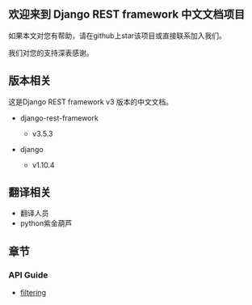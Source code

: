 ## 欢迎来到 Django REST framework 中文文档项目

如果本文对您有帮助，请在github上star该项目或直接联系加入我们。

我们对您的支持深表感谢。

## 版本相关

这是Django REST framework v3 版本的中文文档。

* django-rest-framework

  * v3.5.3

* django

  * v1.10.4

## 翻译相关

* 翻译人员
* python紫金葫芦

## 章节

### API Guide

* [filtering](/api-guide/filtering.md)



